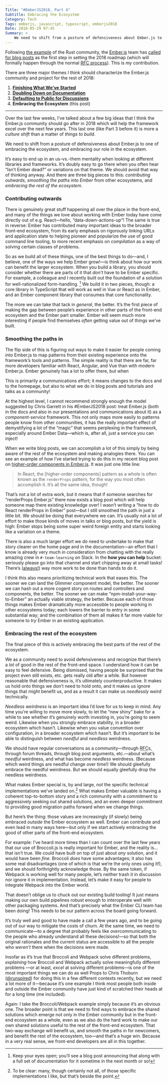 ```yaml
---
Title: "#EmberJS2018, Part 4"
Subtitle: Embracing the Ecosystem
Category: Tech
Tags: emberjs, javascript, typescript, emberjs2018
Date: 2018-05-29 07:45
Summary: >
    We need to shift from a posture of defensiveness about Ember.js to one of embracing the ecosystem, and embracing our role in the ecosystem.
---
```


Following [the example](https://blog.rust-lang.org/2018/01/03/new-years-rust-a-call-for-community-blogposts.html) of the Rust community, the [Ember.js](https://emberjs.com) team has [called for blog posts](https://emberjs.com/blog/2018/05/02/ember-2018-roadmap-call-for-posts.html "Ember's 2018 Roadmap: A Call for Blog Posts") as the first step in setting the 2018 roadmap (which will formally happen through the normal [<abbr title="Request for Comments">RFC</abbr> process](https://github.com/emberjs/rfcs)). This is my contribution.

There are three major themes I think should characterize the Ember.js community and project for the rest of 2018:

1. [**Finishing What We’ve Started**](http://www.chriskrycho.com/2018/emberjs2018-part-1.html)
2. [**Doubling Down on Documentation**](https://www.chriskrycho.com/2018/emberjs2018-part-2.html)
3. [**Defaulting to Public for Discussions**](https://www.chriskrycho.com/2018/emberjs2018-part-3.html)
4. **Embracing the Ecosystem** (this post)

----

Over the last few weeks, I’ve talked about a few big ideas that I think the Ember.js community should go after in 2018 which will help the framework excel over the next few years. This last one (like Part 3 before it) is more a *culture shift* than a matter of *things to build*.

We need to shift from a posture of defensiveness about Ember.js to one of embracing the ecosystem, and embracing our role in the ecosystem.

It’s easy to end up in an us-vs.-them mentality when looking at different libraries and frameworks. It’s doubly easy to go there when you often hear “Isn’t Ember dead?” or variations on that theme. We should avoid that way of thinking anyway. And there are three big pieces to this: *contributing outwards*, *smoothing the paths into Ember* from other ecosystems, and *embracing the rest of the ecosystem*.

### Contributing outwards

There is genuinely great stuff happening all over the place in the front-end, and many of the things we love about working with Ember today have come directly out of e.g. React—hello, “data-down-actions-up”! The same is true in reverse: Ember has contributed many important ideas to the broader front-end ecosystem, from its early emphasis on rigorously linking URLs and application state to helping pioneer and popularize the use of good command line tooling, to more recent emphasis on *compilation* as a way of solving certain classes of problems.

So as we build all of these things, one of the best things to do—and, I believe, one of the ways we help Ember grow!—is think about how our work can benefit the larger ecosystem. When you build a library, you should consider whether there are parts of it that *don’t* have to be Ember specific. For example, a colleague and I recently built out the foundation of a solution for well-rationalized form-handling. [^1] We build it in two pieces, though: a core library in TypeScript that will work as well in Vue or React as in Ember, and an Ember component library that consumes that core functionality.

The more we can take that tack in *general*, the better. It’s the first piece of making the gap between people’s experience in other parts of the front-end ecosystem and the Ember part smaller. Ember will seem much more interesting if people find themselves *often* getting value out of things we’ve built.

### Smoothing the paths in

The flip side of this is figuring out ways to make it easier for people coming *into* Ember.js to map patterns from their existing experience onto the framework’s tools and patterns. The simple reality is that there are far, far more developers familiar with React, Angular, and Vue than with modern Ember.js. Ember genuinely has a lot to offer there, but when

This is primarily a communications effort; it means changes to the docs and to the homepage, but also to what we do in blog posts and tutorials and talks as a community!

At the highest level, I cannot recommend strongly enough the model suggested by Chris Garrett in his #EmberJS2018 post: treat Ember.js (both in the docs and also in our presentations and communications about it) as a *component-service* framework. This not only maps more easily to patterns people know from other communities, it has the really important effect of demystifying a lot of the “magic” that seems perplexing in the framework, especially around Ember Data—which is, after all, just a service you can inject!

When we write blog posts, we can accomplish a lot of this simply by being aware of the rest of the ecosystem and making analogies there. You can see an example of how I’ve started trying to do this in my recent blog post on [higher-order components in Ember.js](http://www.chriskrycho.com/2018/higher-order-components-in-emberjs.html). It was just one little line:

> In React, the [higher-order components] pattern as a whole is often known as the `renderProps` pattern, for the way you most often accomplish it. It’s all the same idea, though!

That’s not a lot of extra work, but it means that if someone searches for “renderProps Ember.js” there now exists a blog post which will help someone map there existing knowledge over! I wasn’t writing a “how to do React renderProps in Ember” post—but I still smoothed the path in just a little bit. We should be doing that everywhere we can. It’s usually not a lot of effort to make those kinds of moves in talks or blog posts, but the yield is high: Ember stops being some super weird foreign entity and starts looking like a variation on a theme.

There is also a much larger effort we *do* need to undertake to make that story clearer on the home page and in the documentation—an effort that I know is already very much in consideration from chatting with the really amazing crew in `#-team-learning` on Slack. In the **how you can help** bucket: seriously please go into that channel and start chipping away at small tasks! There’s ([always!](https://m.youtube.com/watch?v=Abu2BNixXak "“Becoming a Contributor”, my Rust Belt Rust 2017 talk")) way more work to be done than hands to do it.

I think this also means prioritizing technical work that eases this. The sooner we can land the Glimmer component model, the better. The sooner we can hash out a more cogent story on routes and controllers and components, the better. The sooner we can make “npm-install-your-way-to-Ember” an actually viable strategy, the better. Because each of those things makes Ember dramatically more accessible to people working in other ecosystems today; each lowers the barrier to entry in some substantial way; and the combination of them all makes it far more viable for someone to *try* Ember in an existing application.

### Embracing the rest of the ecosystem

The final piece of this is actively embracing the best parts of the rest of the ecosystem.

We as a community need to avoid defensiveness and recognize that there’s a *lot* of good in the rest of the front-end space. I understand how it can be easy to feel defensive. Being dismissed, having people be surprised that the project even still exists, etc. gets really old after a while. But however reasonable that defensiveness is, it’s ultimately counterproductive. It makes us hold onto things we don’t need to hold onto, and it makes us ignore things that might benefit us, and as a result it can make us *needlessly weird* technically.

*Needless weirdness* is an important idea I’d love for us to keep in mind. Any time you’re willing to move more slowly, to let the “new shiny” bake for a while to see whether it’s genuinely worth investing in, you’re going to seem weird. Likewise when you strongly embrace stability, in a broader ecosystem which hasn’t. Likewise when you value convention over configuration, in a broader ecosystem which hasn’t. But it’s important to be able to distinguish between *needful* and *needless* weirdness.

We should have regular conversations as a community—through <abbr title="request for comments">RFC</abbr>s, through forum threads, through blog post arguments, etc.—about what’s *needful* weirdness, and what has become *needless* weirdness. (Because which weird things are needful change over time!) We should gleefully embrace the needful weirdness. But we should equally gleefully drop the needless weirdness.

What makes Ember special is, by and large, *not* the specific technical implementations we’ve landed on.[^2] What makes Ember valuable is having a coherent top-to-bottom story and a rich community with a commitment to aggressively seeking out shared solutions, and an even deeper commitment to providing good migration paths forward when we change things.

But here’s the thing: those values are increasingly (if slowly) being embraced *outside* the Ember ecosystem as well. Ember can contribute and even lead in many ways here—but only if we start actively embracing the good of other parts of the front-end ecosystem.

For example: I’ve heard more times than I can count over the last few years that our use of Broccoli.js is really important for Ember, and the reality is… that isn’t true. We could have built on top of just about *any* solution, and it would have been *fine*. Broccoli *does* have some advantages; it also has some real disadvantages (one of which is that we’re the only ones using it!), and we should forthrightly acknowledge those. By the same token, if Webpack is working well for many people, let’s neither trash it in discussion nor ignore it in implementation. Instead, let’s make it easy for people to integrate Webpack into the Ember world.

That doesn’t oblige us to chuck out our existing build tooling! It just means making our own build pipelines robust enough to interoperate well with other packaging systems. And that’s precisely what the Ember <abbr>CLI</abbr> team has been doing! This needs to be our pattern across the board going forward.

It’s truly well and good to have made a call a few years ago, and to be going out of our way to mitigate the costs of churn. At the same time, we need to communicate—to a degree that probably feels like *over*communicating to the people who already understand all these decisions!—so that both the original rationales and the current status are accessible to all the people who *weren’t* there when the decisions were made.

Insofar as it’s true that Broccoli and Webpack solve different problems, *explaining* how Broccoli and Webpack actually solve meaningfully different problems —or at least, *excel* at solving different problems—is one of the most important things we can do as well Props to Chris Thoburn ([\@runspired](https://twitter.com/runspired)) for doing this in a few different contexts recently, but we need a lot more of it—because it’s one example I think most people both inside and outside the Ember community have just kind of scratched their heads at for a long time (me included).

Again: I take the Broccoli/Webpack example simply because it’s an obvious one. The broader point is that we need to find ways to embrace the shared solutions which emerge not only in the Ember community but in the front-end ecosystem as a whole, even as we also do the hard work to make our own shared solutions useful to the rest of the front-end ecosystem. That two-way exchange will benefit us, and smooth the paths in for newcomers, and benefit the rest of the ecosystem, too—and that’s a huge win. Because in a very real sense, we front-end developers are all in this together.

[^1]:	Keep your eyes open; you’ll see a blog post announcing that along with a full set of documentation for it sometime in the next month or so!

[^2]:	To be clear: many, though certainly not all, of those specific implementations I like, but that’s beside the point.
